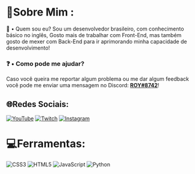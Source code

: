 # 💫Sobre Mim :
🤔 • Quem sou eu?
Sou um desenvolvedor brasileiro, com conhecimento básico no inglês, Gosto mais de trabalhar com Front-End, mas também gosto de mexer com Back-End para ir aprimorando minha capacidade de desenvolvimento!

### ❓ • Como pode me ajudar?
Caso você queira me reportar algum problema ou me dar algum feedback você pode me enviar uma mensagem no Discord: [**ROY#8742**](https://discord.com/users/717766639260532826)!

## 🌐Redes Sociais:
 [![YouTube](https://img.shields.io/badge/YouTube-%23FF0000.svg?logo=YouTube&logoColor=white)](https://youtube.com/c/UCCsAce_V0D2lqjKgALVU9KQ) [![Twitch](https://img.shields.io/badge/Twitch-%239146FF.svg?logo=Twitch&logoColor=white)](https://twitch.tv/roycye) [![Instagram](https://img.shields.io/badge/Instagram-%23E4405F.svg?logo=Instagram&logoColor=white)](https://instagram.com/roycyofc)

# 💻Ferramentas:
![CSS3](https://img.shields.io/badge/css3-%231572B6.svg?style=for-the-badge&logo=css3&logoColor=white) ![HTML5](https://img.shields.io/badge/html5-%23E34F26.svg?style=for-the-badge&logo=html5&logoColor=white) ![JavaScript](https://img.shields.io/badge/javascript-%23323330.svg?style=for-the-badge&logo=javascript&logoColor=%23F7DF1E) ![Python](https://img.shields.io/badge/python-3670A0?style=for-the-badge&logo=python&logoColor=ffdd54)
